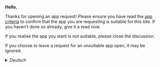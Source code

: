 **Hello**,

Thanks for opening an app request! Please ensure you have read the [app criteria](https://github.com/ImranR98/apps.obtainium.imranr.dev/blob/main/APP_CRITERIA.md) to confirm that the app you are requesting is suitable for this site. If you haven’t done so already, give it a read now.

If you realise the app you want is not suitable, please close the discussion.

If you choose to leave a request for an unsuitable app open, it may be ignored.

<details>
<summary><i>Deutsch</i></summary>

**Hallo**,

vielen Dank, dass Sie eine App-Anfrage gestellt haben! Bitte vergewissern Sie sich, dass Sie die [App-Kriterien](https://github.com/ImranR98/apps.obtainium.imranr.dev/blob/main/APP_CRITERIA.md) gelesen haben, um die Eignung der von Ihnen angefragten App-Konfiguration für diese Website zu überprüfen. Falls Sie dies noch nicht getan haben, lesen Sie bitte die Kriterien jetzt sorgfältig durch.

Wenn Sie feststellen, dass die von Ihnen gewünschte App nicht geeignet ist, schließen Sie bitte die Diskussion.

Wenn Sie eine Anfrage für eine ungeeignete App offen lassen, wird sie ignoriert werden.
</details>
